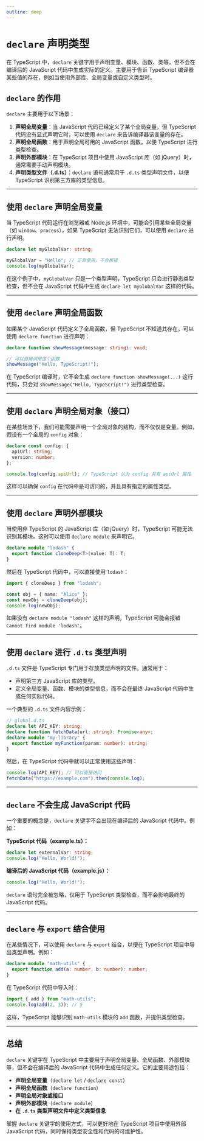 ```yaml
---
outline: deep
---
```


# `declare` 声明类型

在 TypeScript 中，`declare` 关键字用于声明变量、模块、函数、类等，但不会在编译后的 JavaScript 代码中生成实际的定义。主要用于告诉 TypeScript 编译器某些值的存在，例如当使用外部库、全局变量或自定义类型时。

## `declare` 的作用

`declare` 主要用于以下场景：

1. **声明全局变量**：当 JavaScript 代码已经定义了某个全局变量，但 TypeScript 代码没有显式声明它时，可以使用 `declare` 来告诉编译器该变量的存在。
2. **声明全局函数**：用于声明全局可用的 JavaScript 函数，以便 TypeScript 进行类型检查。
3. **声明外部模块**：在 TypeScript 项目中使用 JavaScript 库（如 jQuery）时，通常需要手动声明模块。
4. **声明类型文件（.d.ts）**：`declare` 语句通常用于 `.d.ts` 类型声明文件，以便 TypeScript 识别第三方库的类型信息。

---

## 使用 `declare` 声明全局变量

当 TypeScript 代码运行在浏览器或 Node.js 环境中，可能会引用某些全局变量（如 `window`、`process`），如果 TypeScript 无法识别它们，可以使用 `declare` 进行声明。

```typescript
declare let myGlobalVar: string;

myGlobalVar = "Hello"; // 正常使用，不会报错
console.log(myGlobalVar);
```

在这个例子中，`myGlobalVar` 只是一个类型声明，TypeScript 只会进行静态类型检查，但不会在 JavaScript 代码中生成 `declare let myGlobalVar` 这样的代码。

---

## 使用 `declare` 声明全局函数

如果某个 JavaScript 代码定义了全局函数，但 TypeScript 不知道其存在，可以使用 `declare function` 进行声明：

```typescript
declare function showMessage(message: string): void;

// 可以直接调用这个函数
showMessage("Hello, TypeScript!");
```

在 TypeScript 编译时，它不会生成 `declare function showMessage(...)` 这行代码，只会对 `showMessage("Hello, TypeScript!")` 进行类型检查。

---

## 使用 `declare` 声明全局对象（接口）

在某些场景下，我们可能需要声明一个全局对象的结构，而不仅仅是变量。例如，假设有一个全局的 `config` 对象：

```typescript
declare const config: {
  apiUrl: string;
  version: number;
};

console.log(config.apiUrl); // TypeScript 认为 config 具有 apiUrl 属性
```

这样可以确保 `config` 在代码中是可访问的，并且具有指定的属性类型。

---

## 使用 `declare` 声明外部模块

当使用非 TypeScript 的 JavaScript 库（如 jQuery）时，TypeScript 可能无法识别其模块。这时可以使用 `declare module` 来声明它。

```typescript
declare module "lodash" {
  export function cloneDeep<T>(value: T): T;
}
```

然后在 TypeScript 代码中，可以直接使用 `lodash`：

```typescript
import { cloneDeep } from "lodash";

const obj = { name: "Alice" };
const newObj = cloneDeep(obj);
console.log(newObj);
```

如果没有 `declare module "lodash"` 这样的声明，TypeScript 可能会报错 `Cannot find module 'lodash'`。

---

## 使用 `declare` 进行 `.d.ts` 类型声明

`.d.ts` 文件是 TypeScript 专门用于存放类型声明的文件。通常用于：

- 声明第三方 JavaScript 库的类型。
- 定义全局变量、函数、模块的类型信息，而不会在最终 JavaScript 代码中生成任何实际代码。

一个典型的 `.d.ts` 文件内容示例：

```typescript
// global.d.ts
declare let API_KEY: string;
declare function fetchData(url: string): Promise<any>;
declare module "my-library" {
  export function myFunction(param: number): string;
}
```

然后，在 TypeScript 代码中就可以正常使用这些声明：

```typescript
console.log(API_KEY); // 可以直接访问
fetchData("https://example.com").then(console.log);
```

---

## `declare` 不会生成 JavaScript 代码

一个重要的概念是，`declare` 关键字不会出现在编译后的 JavaScript 代码中。例如：

**TypeScript 代码（example.ts）：**

```typescript
declare let externalVar: string;
console.log("Hello, World!");
```

**编译后的 JavaScript 代码（example.js）：**

```javascript
console.log("Hello, World!");
```

`declare` 语句完全被忽略，仅用于 TypeScript 类型检查，而不会影响最终的 JavaScript 代码。

---

## `declare` 与 `export` 结合使用

在某些情况下，可以使用 `declare` 与 `export` 结合，以便在 TypeScript 项目中导出类型声明。例如：

```typescript
declare module "math-utils" {
  export function add(a: number, b: number): number;
}
```

在 TypeScript 代码中导入时：

```typescript
import { add } from "math-utils";
console.log(add(2, 3)); // 5
```

这样，TypeScript 能够识别 `math-utils` 模块的 `add` 函数，并提供类型检查。

---

## 总结

`declare` 关键字在 TypeScript 中主要用于声明全局变量、全局函数、外部模块等，但不会在编译后的 JavaScript 代码中生成任何定义。它的主要用途包括：

- **声明全局变量**（`declare let` / `declare const`）
- **声明全局函数**（`declare function`）
- **声明全局对象或接口**
- **声明外部模块**（`declare module`）
- **在 `.d.ts` 类型声明文件中定义类型信息**

掌握 `declare` 关键字的使用方式，可以更好地在 TypeScript 项目中使用外部 JavaScript 代码，同时保持类型安全性和代码的可维护性。
